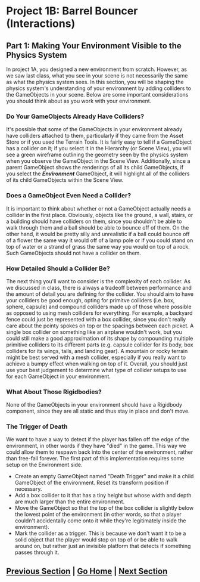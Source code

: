 # Project 1B: Barrel Bouncer (Interactions)

## Part 1: Making Your Environment Visible to the Physics System

In project 1A, you designed a new environment from scratch. However, as we saw last class, what you see in your scene is not necessarily the same as what the physics system sees. In this section, you will be shaping the physics system's understanding of your environment by adding colliders to the GameObjects in your scene. Below are some important considerations you should think about as you work with your environment.

### Do Your GameObjects Already Have Colliders?

It's possible that some of the GameObjects in your environment already have colliders attached to them, particularly if they came from the Asset Store or if you used the Terrain Tools. It is fairly easy to tell if a GameObject has a collider on it; if you select it in the Hierarchy (or Scene View), you will see a green wireframe outlining the geometry seen by the physics system when you observe the GameObject in the Scene View. Additionally, since a parent GameObject shows the renderings of all its child GameObjects, if you select the _**Environment**_ GameObject, it will highlight all of the colliders of its child GameObjects within the Scene View.

### Does a GameObject Even Need a Collider?

It is important to think about whether or not a GameObject actually needs a collider in the first place. Obviously, objects like the ground, a wall, stairs, or a building should have colliders on them, since you shouldn't be able to walk through them and a ball should be able to bounce off of them. On the other hand, it would be pretty silly and unrealistic if a ball could bounce off of a flower the same way it would off of a lamp pole or if you could stand on top of water or a strand of grass the same way you would on top of a rock. Such GameObjects should not have a collider on them.

### How Detailed Should a Collider Be?

The next thing you'll want to consider is the complexity of each collider. As we discussed in class, there is always a tradeoff between performance and the amount of detail you are defining for the collider. You should aim to have your colliders be good enough, opting for primitve colliders (i.e. box, sphere, capsule) and compound colliders made up of those where possible as opposed to using mesh colliders for everything. For example, a backyard fence could just be represented with a box collider, since you don't really care about the pointy spokes on top or the spacings between each picket. A single box collider on something like an airplane wouldn't work, but you could still make a good approximation of its shape by compounding multiple primitive colliders to its different parts (e.g. capsule collider for its body, box colliders for its wings, tails, and landing gear). A mountain or rocky terrain might be best served with a mesh collider, especially if you really want to achieve a bumpy effect when walking on top of it. Overall, you should just use your best judgement to determine what type of collider setups to use for each GameObject in your environment.

### What About Those Rigidbodies?

None of the GameObjects in your environment should have a Rigidbody component, since they are all static and thus stay in place and don't move.

### The Trigger of Death

We want to have a way to detect if the player has fallen off the edge of the environment, in other words if they have "died" in the game. This way we could allow them to respawn back into the center of the environment, rather than free-fall forever. The first part of this implementation requires some setup on the Environment side.

- Create an empty GameObject named "Death Trigger" and make it a child GameObject of the environment. Reset its transform position if necessary.
- Add a box collider to it that has a tiny height but whose width and depth are much larger than the entire environment.
- Move the GameObject so that the top of the box collider is slightly below the lowest point of the environment (in other words, so that a player couldn't accidentally come onto it while they're legitimately inside the environment).
- Mark the collider as a trigger. This is because we don't want it to be a solid object that the player would stop on top of or be able to walk around on, but rather just an invisible platform that detects if something passes through it.

## [Previous Section](../notes) | [Go Home](..) | [Next Section](../player-controller)
